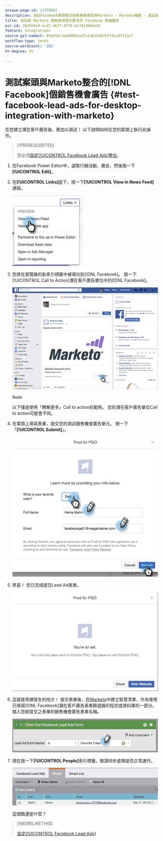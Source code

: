 ```yaml
---
unique-page-id: 11370892
description: 測試Facebook案頭整合銷售機會廣告與Marketo - Marketo檔案 — 產品檔案
title: 測試與 Marketo 桌面應用程式整合的 Facebook 商機廣告
exl-id: 2025b6e9-ecd7-4677-9f76-bc7813884e93
feature: Integrations
source-git-commit: 09a656c3a0d0002edfa1a61b987bff4c1dff33cf
workflow-type: tm+mt
source-wordcount: '201'
ht-degree: 4%

---
```


# 測試案頭與Marketo整合的[!DNL Facebook]個銷售機會廣告 {#test-facebook-lead-ads-for-desktop-integration-with-marketo}

在您建立潛在客戶廣告後，應加以測試！ 以下說明如何在您的案頭上執行此操作。

>[!PREREQUISITES]
>
>您必須[設定[!UICONTROL Facebook Lead Ads]整合](/help/marketo/product-docs/demand-generation/facebook/set-up-facebook-lead-ads.md)。

1. 在Facebook Power Editor中，選取行銷活動、廣告，然後按一下&#x200B;**[!UICONTROL Edit]**。

1. 在&#x200B;**[!UICONTROL Links]**&#x200B;底下，按一下&#x200B;**[!UICONTROL View in News Feed]**&#x200B;連結。

   ![](assets/image2016-5-13-14-3a35-3a36.png)

1. 您將在瀏覽器的新索引標籤中被導向到[!DNL Facebook]。 按一下[!UICONTROL Call to Action]潛在客戶廣告單位中的[!DNL Facebook]。

   ![](assets/image2016-5-13-14-3a42-3a45.png)

   >[!NOTE]
   >
   >以下僅是使用「瞭解更多」Call to action的範例。 您的潛在客戶廣告單位Call to action可能會不同。

1. 在案頭上填寫表單，提交您的測試銷售機會廣告單元。 按一下「**[!UICONTROL Submit]**」。

   ![](assets/image2016-5-13-14-3a47-3a43.png)

1. 恭喜！ 您已完成提交Lead Ad表單。

   ![](assets/image2016-5-13-14-3a52-3a57.png)

1. 這就是奇蹟發生的地方！ 提交表單後，[在Marketo](/help/marketo/product-docs/core-marketo-concepts/smart-lists-and-static-lists/creating-a-smart-list/create-a-smart-list.md)中建立智慧清單，作為使用已填寫[!DNL Facebook]潛在客戶廣告表單篩選器的程式或資料庫的一部分。 插入您剛提交之表單的銷售機會廣告表單名稱。

   ![](assets/image2016-3-11-8-3a59-3a34-1.png)

1. 現在按一下&#x200B;**[!UICONTROL People]**&#x200B;索引標籤，驗證同步處理是否正常運作。

   ![](assets/people.png)

   這很酷還是什麼？

>[!MORELIKETHIS]
>
>[設定[!UICONTROL Facebook Lead Ads]](/help/marketo/product-docs/demand-generation/facebook/set-up-facebook-lead-ads.md)
